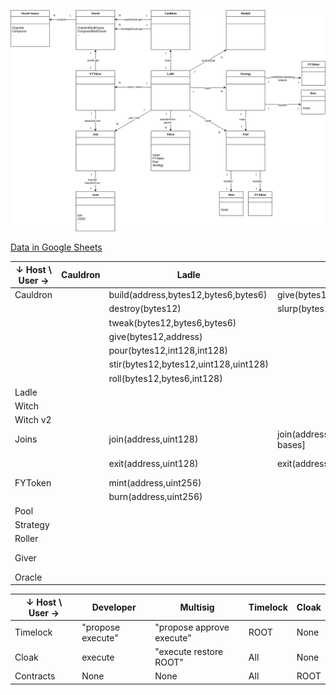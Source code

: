 

![contract architecture](./architecture.png)

[Data in Google Sheets](https://docs.google.com/spreadsheets/d/1mLlq9iZNe99YTovS1tGGxc4SuQm5aG52XdXEDVTLxlg)


| ↓ Host \ User →  |Cauldron|Ladle                                |Witch                           |Witch v2                        |FYToken                                    |Roller                    |Giver                |YieldLever                                  |NotionalJoin                               |
|------------------|--------|-------------------------------------|--------------------------------|--------------------------------|-------------------------------------------|--------------------------|---------------------|--------------------------------------------|-------------------------------------------|
|Cauldron          |        |build(address,bytes12,bytes6,bytes6) |give(bytes12,address)           |give(bytes12,address)           |                                           |                          |give(bytes12,address)|                                            |                                           |
|                  |        |destroy(bytes12)                     |slurp(bytes12,uint128,uint128)  |slurp(bytes12,uint128,uint128)  |                                           |                          |                     |                                            |                                           |
|                  |        |tweak(bytes12,bytes6,bytes6)         |                                |                                |                                           |                          |                     |                                            |                                           |
|                  |        |give(bytes12,address)                |                                |                                |                                           |                          |                     |                                            |                                           |
|                  |        |pour(bytes12,int128,int128)          |                                |                                |                                           |                          |                     |                                            |                                           |
|                  |        |stir(bytes12,bytes12,uint128,uint128)|                                |                                |                                           |                          |                     |                                            |                                           |
|                  |        |roll(bytes12,bytes6,int128)          |                                |                                |                                           |                          |                     |                                            |                                           |
|Ladle             |        |                                     |                                |                                |                                           |                          |                     |                                            |                                           |
|Witch             |        |                                     |                                |                                |                                           |                          |                     |                                            |                                           |
|Witch v2          |        |                                     |                                |                                |                                           |                          |                     |                                            |                                           |
|Joins             |        |join(address,uint128)                |join(address,uint128)[for bases]|join(address,uint128)[for bases]|join(address,uint128)[for their underlying]|                          |                     |                                            |                                           |
|                  |        |exit(address,uint128)                |exit(address,uint128)[for ilks] |exit(address,uint128)[for ilks] |exit(address,uint128)[for their underlying]|                          |                     |                                            |                                           |
|FYToken           |        |mint(address,uint256)                |                                |burn(address,uint256)           |                                           |                          |                     |                                            |                                           |
|                  |        |burn(address,uint256)                |                                |                                |                                           |                          |                     |                                            |                                           |
|Pool              |        |                                     |                                |                                |                                           |                          |                     |                                            |                                           |
|Strategy          |        |                                     |                                |                                |                                           |startPool(uint256,uint256)|                     |                                            |                                           |
|Roller            |        |                                     |                                |                                |                                           |                          |                     |                                            |                                           |
|Giver             |        |                                     |                                |                                |                                           |                          |                     |give(bytes12,address) seize(bytes12,address)|exit(address,uint128)[for their underlying]|
|Oracle            |        |                                     |                                |                                |                                           |                          |                     |                                            |                                           |


| ↓ Host \ User → |Developer          |Multisig                   |Timelock  |Cloak  |
|-----------------|-------------------|---------------------------|----------|-------|
| Timelock        | "propose execute" | "propose approve execute" | ROOT     | None  |
| Cloak           | execute           | "execute restore ROOT"    | All      | None  |
| Contracts       | None              | None                      | All      | ROOT  |
